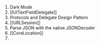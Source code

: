 
1. Dark Mode
2. [[UITextFieldDelegate]]
3. Protocols and Delegate Design Pattern
4. [[URLSession]] 
5. Parse JSON with the native JSONDecoder
6. [[CoreLocation]]
7. 